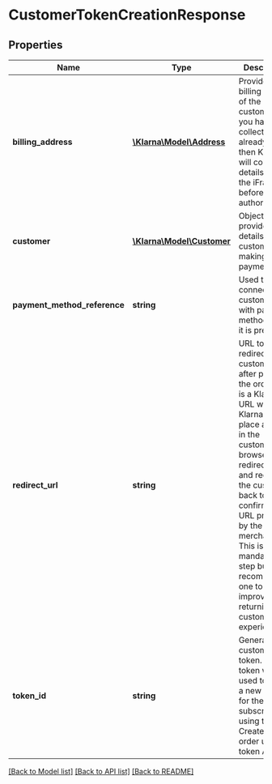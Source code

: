# CustomerTokenCreationResponse

## Properties
Name | Type | Description | Notes
------------ | ------------- | ------------- | -------------
**billing_address** | [**\Klarna\Model\Address**](Address.md) | Provide the billing address of the customer, if you have collected already. If not, then Klarna will collect the details inside the iFrame before authorization. | [optional] 
**customer** | [**\Klarna\Model\Customer**](Customer.md) | Object to provide the details of the customer making the payment. | [optional] 
**payment_method_reference** | **string** | Used to connect customers with payment method when it is present. | [optional] 
**redirect_url** | **string** | URL to redirect the customer to after placing the order. This is a Klarna URL where Klarna will place a cookie in the customer’s browser (if redirected) and redirect the customer back to the confirmation URL provided by the merchant. This is not a mandatory step but a recommended one to improve the returning customer’s experience. | 
**token_id** | **string** | Generated customer token. This token will be used to create a new order for the subscription using the Create a New order using token API. | 

[[Back to Model list]](../README.md#documentation-for-models) [[Back to API list]](../README.md#documentation-for-api-endpoints) [[Back to README]](../README.md)


